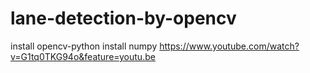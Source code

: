 # lane-detection-by-opencv
install opencv-python
install numpy
https://www.youtube.com/watch?v=G1tq0TKG94o&feature=youtu.be
